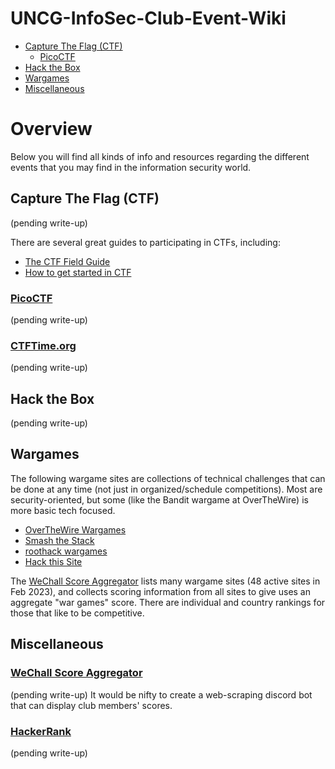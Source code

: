 # UNCG-InfoSec-Club-Event-Wiki

- [Capture The Flag (CTF)](#capture-the-flag-ctf)
  - [PicoCTF](#picoctf)
- [Hack the Box](#hack-the-box)
- [Wargames](#wargames)
- [Miscellaneous](#miscellaneous)
  
# Overview

Below you will find all kinds of info and resources regarding the different events that you may find in the information security world.

## Capture The Flag (CTF)

(pending write-up)

There are several great guides to participating in CTFs, including:
* [The CTF Field Guide](https://trailofbits.github.io/ctf/)
* [How to get started in CTF](https://infosecwriteups.com/how-to-get-started-in-ctf-complete-begineer-guide-15ab5a6856d)

### [PicoCTF](https://play.picoctf.org/practice)

(pending write-up)

### [CTFTime.org](https://ctftime.org/ctfs)

(pending write-up)

## Hack the Box

(pending write-up)

## Wargames

The following wargame sites are collections of technical challenges that can be done at any time (not just in organized/schedule competitions). Most are security-oriented, but some (like the Bandit wargame at OverTheWire) is more basic tech focused.

* [OverTheWire Wargames](https://overthewire.org/wargames/)
* [Smash the Stack](https://www.smashthestack.org/)
* [roothack wargames](http://roothack.org/index.html)
* [Hack this Site](https://www.hackthissite.org/)

The [WeChall Score Aggregator](https://www.wechall.net/) lists many wargame sites (48 active sites in Feb 2023), and collects scoring information from all sites to give uses an aggregate "war games" score. There are individual and country rankings for those that like to be competitive.



## Miscellaneous


### [WeChall Score Aggregator](https://www.wechall.net/)

(pending write-up) It would be nifty to create a web-scraping discord bot that can display club members' scores.

### [HackerRank](https://www.hackerrank.com/skills-verification/problem_solving_basic)

(pending write-up)

